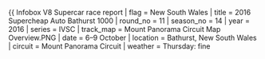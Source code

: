 {{ Infobox V8 Supercar race report | flag = New South Wales | title = 2016 Supercheap Auto Bathurst 1000 | round_no = 11 | season_no = 14 | year = 2016 | series = IVSC | track_map = Mount Panorama Circuit Map Overview.PNG | date = 6–9 October | location = Bathurst, New South Wales | circuit = Mount Panorama Circuit | weather = Thursday: fine
